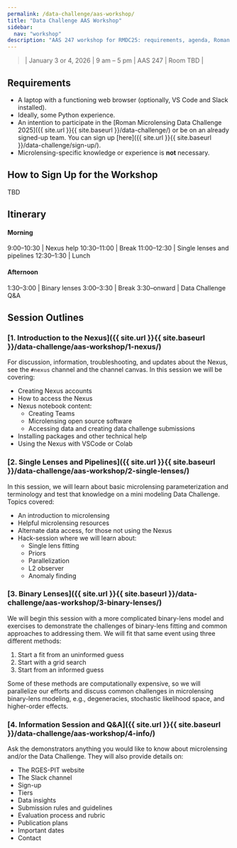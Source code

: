 ```yaml
---
permalink: /data-challenge/aas-workshop/
title: "Data Challenge AAS Workshop"
sidebar:
  nav: "workshop"
description: "AAS 247 workshop for RMDC25: requirements, agenda, Roman Research Nexus access, and session outlines."
---
```


> | January 3 or 4, 2026 | 9 am – 5 pm | AAS 247 | Room TBD |

## Requirements

* A laptop with a functioning web browser (optionally, VS Code and Slack installed).
* Ideally, some Python experience.
* An intention to participate in the [Roman Microlensing Data Challenge 2025]({{ site.url }}{{ site.baseurl }}/data-challenge/) or be on an already signed-up team. You can sign up [here]({{ site.url }}{{ site.baseurl }}/data-challenge/sign-up/).
* Microlensing-specific knowledge or experience is **not** necessary.

## How to Sign Up for the Workshop

TBD

## Itinerary

#### Morning

9:00–10:30 | Nexus help
10:30–11:00 | Break
11:00–12:30 | Single lenses and pipelines
12:30–1:30 | Lunch

#### Afternoon

1:30–3:00 | Binary lenses
3:00–3:30 | Break
3:30–onward | Data Challenge Q&A

## Session Outlines

### [1. Introduction to the Nexus]({{ site.url }}{{ site.baseurl }}/data-challenge/aas-workshop/1-nexus/)

For discussion, information, troubleshooting, and updates about the Nexus, see the `#nexus` channel and the channel canvas.
In this session we will be covering:

* Creating Nexus accounts
* How to access the Nexus
* Nexus notebook content:
    * Creating Teams
    * Microlensing open source software
    * Accessing data and creating data challenge submissions
* Installing packages and other technical help
* Using the Nexus with VSCode or Colab

### [2. Single Lenses and Pipelines]({{ site.url }}{{ site.baseurl }}/data-challenge/aas-workshop/2-single-lenses/)

In this session, we will learn about basic microlensing parameterization and terminology and test that knowledge on a mini modeling Data Challenge.
Topics covered:

* An introduction to microlensing
* Helpful microlensing resources
* Alternate data access, for those not using the Nexus
* Hack-session where we will learn about:
    * Single lens fitting
    * Priors
    * Parallelization
    * L2 observer
    * Anomaly finding

### [3. Binary Lenses]({{ site.url }}{{ site.baseurl }}/data-challenge/aas-workshop/3-binary-lenses/)

We will begin this session with a more complicated binary-lens model and exercises to demonstrate the challenges of binary-lens fitting and common approaches to addressing them. We will fit that same event using three different methods:

1. Start a fit from an uninformed guess
2. Start with a grid search 
3. Start from an informed guess

Some of these methods are computationally expensive, so we will parallelize our efforts and discuss common challenges in microlensing binary-lens modeling, e.g., degeneracies, stochastic likelihood space, and higher-order effects.

### [4. Information Session and Q&A]({{ site.url }}{{ site.baseurl }}/data-challenge/aas-workshop/4-info/)

Ask the demonstrators anything you would like to know about microlensing and/or the Data Challenge.
They will also provide details on:

* The RGES-PIT website
* The Slack channel
* Sign-up
* Tiers
* Data insights
* Submission rules and guidelines
* Evaluation process and rubric
* Publication plans
* Important dates
* Contact
